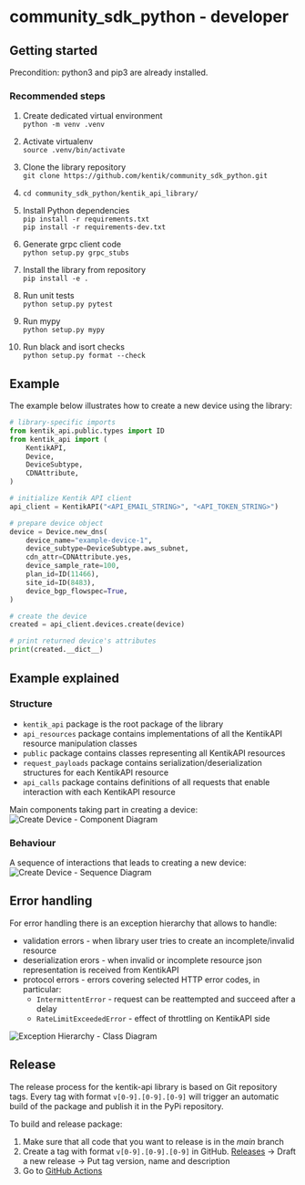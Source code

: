 # community_sdk_python - developer

## Getting started

Precondition: python3 and pip3 are already installed.

### Recommended steps

1. Create dedicated virtual environment  
`python -m venv .venv`

1. Activate virtualenv  
`source .venv/bin/activate`

1. Clone the library repository  
`git clone https://github.com/kentik/community_sdk_python.git`

1. `cd community_sdk_python/kentik_api_library/`

1. Install Python dependencies  
`pip install -r requirements.txt`  
`pip install -r requirements-dev.txt`  

1. Generate grpc client code  
`python setup.py grpc_stubs`

1. Install the library from repository  
`pip install -e .`

1. Run unit tests  
`python setup.py pytest`

1. Run mypy  
`python setup.py mypy`

1. Run black and isort checks  
`python setup.py format --check`

## Example

The example below illustrates how to create a new device using the library:

```python
# library-specific imports
from kentik_api.public.types import ID
from kentik_api import (
    KentikAPI,
    Device,
    DeviceSubtype,
    CDNAttribute,
)

# initialize Kentik API client
api_client = KentikAPI("<API_EMAIL_STRING>", "<API_TOKEN_STRING>")

# prepare device object
device = Device.new_dns(
    device_name="example-device-1",
    device_subtype=DeviceSubtype.aws_subnet,
    cdn_attr=CDNAttribute.yes,
    device_sample_rate=100,
    plan_id=ID(11466),
    site_id=ID(8483),
    device_bgp_flowspec=True,
)

# create the device
created = api_client.devices.create(device)

# print returned device's attributes
print(created.__dict__)
```

## Example explained

### Structure

- `kentik_api` package is the root package of the library
- `api_resources` package contains implementations of all the KentikAPI resource manipulation classes
- `public` package contains classes representing all KentikAPI resources
- `request_payloads` package contains serialization/deserialization structures for each KentikAPI resource
- `api_calls` package contains definitions of all requests that enable interaction with each KentikAPI resource

Main components taking part in creating a device:  
![Create Device - Component Diagram](./diagrams/device_create_component.png)

### Behaviour

A sequence of interactions that leads to creating a new device:  
![Create Device - Sequence Diagram](./diagrams/device_create_sequence.png)

## Error handling

For error handling there is an exception hierarchy that allows to handle:
- validation errors - when library user tries to create an incomplete/invalid resource
- deserialization erors - when invalid or incomplete resource json representation is received from KentikAPI
- protocol errors - errors covering selected HTTP error codes, in particular:
  - `IntermittentError` - request can be reattempted and succeed after a delay
  - `RateLimitExceededError` - effect of throttling on KentikAPI side

![Exception Hierarchy - Class Diagram](./diagrams/error_hierarchy_class.png)

## Release

The release process for the kentik-api library is based on Git repository tags. Every tag with format `v[0-9].[0-9].[0-9]` will trigger an automatic build of the package and publish it in the PyPi repository.

To build and release package:
1. Make sure that all code that you want to release is in the _main_ branch
1. Create a tag with format `v[0-9].[0-9].[0-9]` in GitHub. [Releases](https://github.com/kentik/community_sdk_python/releases) -> Draft a new release -> Put tag version, name and description
1. Go to [GitHub Actions](https://github.com/kentik/community_sdk_python/actions)
